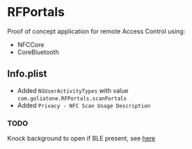 # RFPortals

Proof of concept application for remote Access Control using:

* NFCCore
* CoreBluetooth


## Info.plist

* Added `NSUserActivityTypes` with value `com.goliatone.RFPortals.scanPortals`
* Added `Privacy - NFC Scan Usage Description`


### TODO

Knock background to open if BLE present, see [here](https://stackoverflow.com/questions/30619778/swift-coremotion-detect-tap-or-knock-on-device-while-in-background) 
